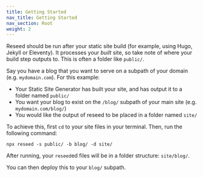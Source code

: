 ```yaml
---
title: Getting Started
nav_title: Getting Started
nav_section: Root
weight: 2
---
```

Reseed should be run after your static site build (for example, using Hugo, Jekyll or Eleventy). It processes your&nbsp;*built*&nbsp;site, so take note of where your build step outputs to. This is often a folder like `public/`.

Say you have a blog that you want to serve on a subpath of your domain (e.g. `mydomain.com`). For this example:

* Your Static Site Generator has built your site, and has output it to a folder named `public/`
* You want your blog to exist on the `/blog/` subpath of your main site (e.g. `mydomain.com/blog/`)
* You would like the output of reseed to be placed in a folder named `site/`

To achieve this, first `cd` to your site files in your terminal. Then, run the following command:

```shell
npx reseed -s public/ -b blog/ -d site/
```

After running, your `reseed`ed files will be in a folder structure: `site/blog/`.

You can then deploy this to your `blog/` subpath.

&nbsp;